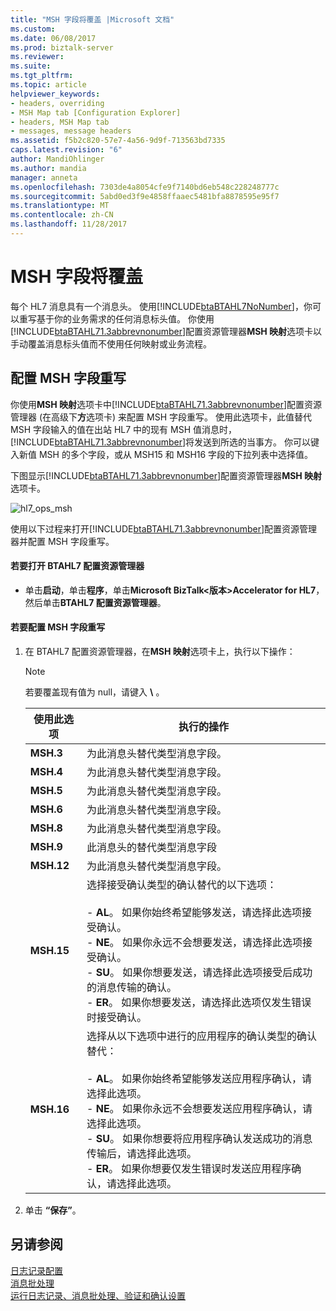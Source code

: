 ```yaml
---
title: "MSH 字段将覆盖 |Microsoft 文档"
ms.custom: 
ms.date: 06/08/2017
ms.prod: biztalk-server
ms.reviewer: 
ms.suite: 
ms.tgt_pltfrm: 
ms.topic: article
helpviewer_keywords:
- headers, overriding
- MSH Map tab [Configuration Explorer]
- headers, MSH Map tab
- messages, message headers
ms.assetid: f5b2c820-57e7-4a56-9d9f-713563bd7335
caps.latest.revision: "6"
author: MandiOhlinger
ms.author: mandia
manager: anneta
ms.openlocfilehash: 7303de4a8054cfe9f7140bd6eb548c228248777c
ms.sourcegitcommit: 5abd0ed3f9e4858ffaaec5481bfa8878595e95f7
ms.translationtype: MT
ms.contentlocale: zh-CN
ms.lasthandoff: 11/28/2017
---
```

# <a name="msh-field-overrides"></a>MSH 字段将覆盖
每个 HL7 消息具有一个消息头。 使用[!INCLUDE[btaBTAHL7NoNumber](../../includes/btabtahl7nonumber-md.md)]，你可以重写基于你的业务需求的任何消息标头值。 你使用[!INCLUDE[btaBTAHL71.3abbrevnonumber](../../includes/btabtahl71-3abbrevnonumber-md.md)]配置资源管理器**MSH 映射**选项卡以手动覆盖消息标头值而不使用任何映射或业务流程。  
  
## <a name="configuring-msh-field-overrides"></a>配置 MSH 字段重写  
 你使用**MSH 映射**选项卡中[!INCLUDE[btaBTAHL71.3abbrevnonumber](../../includes/btabtahl71-3abbrevnonumber-md.md)]配置资源管理器 (在高级下**方**选项卡) 来配置 MSH 字段重写。 使用此选项卡，此值替代 MSH 字段输入的值在出站 HL7 中的现有 MSH 值消息时，[!INCLUDE[btaBTAHL71.3abbrevnonumber](../../includes/btabtahl71-3abbrevnonumber-md.md)]将发送到所选的当事方。 你可以键入新值 MSH 的多个字段，或从 MSH15 和 MSH16 字段的下拉列表中选择值。  
  
 下图显示[!INCLUDE[btaBTAHL71.3abbrevnonumber](../../includes/btabtahl71-3abbrevnonumber-md.md)]配置资源管理器**MSH 映射**选项卡。  
  
 ![](../../adapters-and-accelerators/accelerator-hl7/media/hl7-ops-msh.gif "hl7_ops_msh")  
  
 使用以下过程来打开[!INCLUDE[btaBTAHL71.3abbrevnonumber](../../includes/btabtahl71-3abbrevnonumber-md.md)]配置资源管理器并配置 MSH 字段重写。  
  
#### <a name="to-open-btahl7-configuration-explorer"></a>若要打开 BTAHL7 配置资源管理器  
  
-   单击**启动**，单击**程序**，单击**Microsoft BizTalk\<版本\>Accelerator for HL7**，然后单击**BTAHL7 配置资源管理器**。  
  
#### <a name="to-configure-msh-field-overrides"></a>若要配置 MSH 字段重写  
  
1.  在 BTAHL7 配置资源管理器，在**MSH 映射**选项卡上，执行以下操作：  
  
    > [!NOTE]
    >  若要覆盖现有值为 null，请键入 **\\** 。  
  
    |使用此选项|执行的操作|  
    |--------------|----------------|  
    |**MSH.3**|为此消息头替代类型消息字段。|  
    |**MSH.4**|为此消息头替代类型消息字段。|  
    |**MSH.5**|为此消息头替代类型消息字段。|  
    |**MSH.6**|为此消息头替代类型消息字段。|  
    |**MSH.8**|为此消息头替代类型消息字段。|  
    |**MSH.9**|此消息头的替代类型消息字段|  
    |**MSH.12**|为此消息头替代类型消息字段。|  
    |**MSH.15**|选择接受确认类型的确认替代的以下选项：<br /><br /> -   **AL**。 如果你始终希望能够发送，请选择此选项接受确认。<br />-   **NE**。 如果你永远不会想要发送，请选择此选项接受确认。<br />-   **SU**。 如果你想要发送，请选择此选项接受后成功的消息传输的确认。<br />-   **ER**。 如果你想要发送，请选择此选项仅发生错误时接受确认。|  
    |**MSH.16**|选择从以下选项中进行的应用程序的确认类型的确认替代：<br /><br /> -   **AL**。 如果你始终希望能够发送应用程序确认，请选择此选项。<br />-   **NE**。 如果你永远不会想要发送应用程序确认，请选择此选项。<br />-   **SU**。 如果你想要将应用程序确认发送成功的消息传输后，请选择此选项。<br />-   **ER**。 如果你想要仅发生错误时发送应用程序确认，请选择此选项。|  
  
2.  单击 **“保存”**。  
  
## <a name="see-also"></a>另请参阅  
 [日志记录配置](../../adapters-and-accelerators/accelerator-hl7/logging-configuration.md)   
 [消息批处理](../../adapters-and-accelerators/accelerator-hl7/message-batching.md)   
[运行日志记录、消息批处理、验证和确认设置](../../adapters-and-accelerators/accelerator-hl7/operational-logging-message-batching-validation-and-asknowledgment-settings.md)